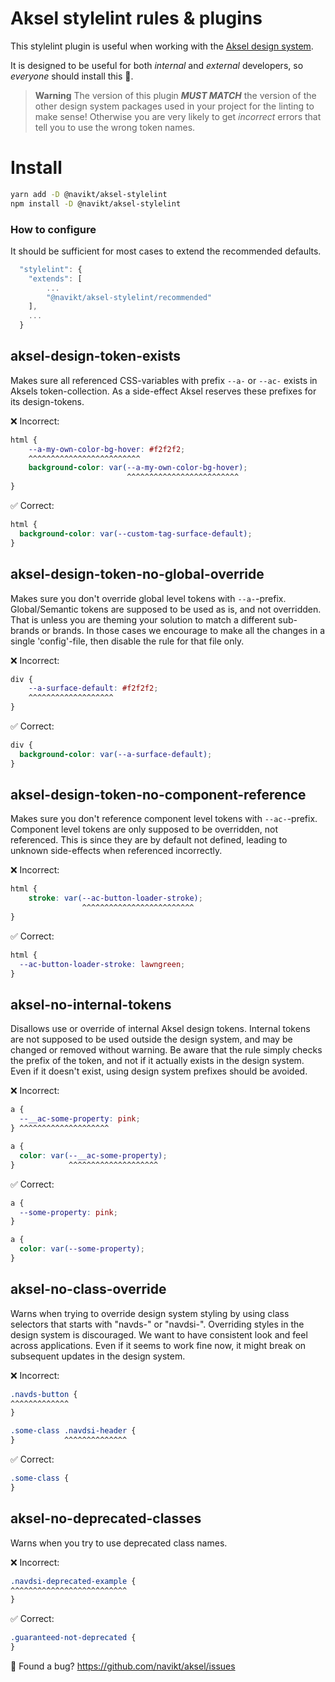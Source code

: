 # Aksel stylelint rules & plugins

This stylelint plugin is useful when working with the [Aksel design system](https://aksel.nav.no/).

It is designed to be useful for both _internal_ and _external_ developers, so _everyone_ should install this 🙌.

> **Warning**
> The version of this plugin **_MUST MATCH_** the version of the other design system packages used in your project for the linting to make sense!
> Otherwise you are very likely to get _incorrect_ errors that tell you to use the wrong token names.

# Install

```bash
yarn add -D @navikt/aksel-stylelint
npm install -D @navikt/aksel-stylelint
```

### How to configure

It should be sufficient for most cases to extend the recommended defaults.

```js
  "stylelint": {
    "extends": [
        ...
        "@navikt/aksel-stylelint/recommended"
    ],
    ...
  }
```

## aksel-design-token-exists

Makes sure all referenced CSS-variables with prefix `--a-` or `--ac-` exists in Aksels token-collection. As a side-effect Aksel reserves these prefixes for its design-tokens.

❌ Incorrect:

```css
html {
    --a-my-own-color-bg-hover: #f2f2f2;
    ^^^^^^^^^^^^^^^^^^^^^^^^^
    background-color: var(--a-my-own-color-bg-hover);
                          ^^^^^^^^^^^^^^^^^^^^^^^^^
}
```

✅ Correct:

```css
html {
  background-color: var(--custom-tag-surface-default);
}
```

## aksel-design-token-no-global-override

Makes sure you don't override global level tokens with `--a-`-prefix. Global/Semantic tokens are supposed to be used as is, and not overridden. That is unless you are theming your solution to match a different sub-brands or brands. In those cases we encourage to make all the changes in a single 'config'-file, then disable the rule for that file only.

❌ Incorrect:

```css
div {
    --a-surface-default: #f2f2f2;
    ^^^^^^^^^^^^^^^^^^^
}
```

✅ Correct:

```css
div {
  background-color: var(--a-surface-default);
}
```

## aksel-design-token-no-component-reference

Makes sure you don't reference component level tokens with `--ac-`-prefix. Component level tokens are only supposed to be overridden, not referenced.
This is since they are by default not defined, leading to unknown side-effects when referenced incorrectly.

❌ Incorrect:

```css
html {
    stroke: var(--ac-button-loader-stroke);
                ^^^^^^^^^^^^^^^^^^^^^^^^^
}
```

✅ Correct:

```css
html {
  --ac-button-loader-stroke: lawngreen;
}
```

## aksel-no-internal-tokens

Disallows use or override of internal Aksel design tokens. Internal tokens are not supposed to be used outside the design system, and may be changed or removed without warning. Be aware that the rule simply checks the prefix of the token, and not if it actually exists in the design system. Even if it doesn't exist, using design system prefixes should be avoided.

❌ Incorrect:

```css
a {
  --__ac-some-property: pink;
} ^^^^^^^^^^^^^^^^^^^^
```

```css
a {
  color: var(--__ac-some-property);
}            ^^^^^^^^^^^^^^^^^^^^
```

✅ Correct:

```css
a {
  --some-property: pink;
}
```

```css
a {
  color: var(--some-property);
}
```

## aksel-no-class-override

Warns when trying to override design system styling by using class selectors that starts with "navds-" or "navdsi-". Overriding styles in the design system is discouraged. We want to have consistent look and feel across applications. Even if it seems to work fine now, it might break on subsequent updates in the design system.

❌ Incorrect:

```css
.navds-button {
^^^^^^^^^^^^^
}
```

```css
.some-class .navdsi-header {
}           ^^^^^^^^^^^^^^
```

✅ Correct:

```css
.some-class {
}
```

## aksel-no-deprecated-classes

Warns when you try to use deprecated class names.

❌ Incorrect:

```css
.navdsi-deprecated-example {
^^^^^^^^^^^^^^^^^^^^^^^^^^
}
```

✅ Correct:

```css
.guaranteed-not-deprecated {
}
```

🐛 Found a bug? https://github.com/navikt/aksel/issues
